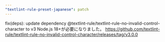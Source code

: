 ```yaml
---
"textlint-rule-preset-japanese": patch
---
```


fix(deps): update dependency @textlint-rule/textlint-rule-no-invalid-control-character to v3
Node.js 18+が必要になりました。
https://github.com/textlint-rule/textlint-rule-no-invalid-control-character/releases/tag/v3.0.0
